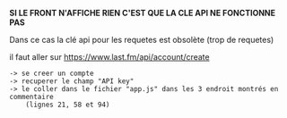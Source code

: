 **SI LE FRONT N'AFFICHE RIEN C'EST QUE LA CLE API NE FONCTIONNE PAS**

Dans ce cas la clé api pour les requetes est obsolète (trop de requetes)

il faut aller sur https://www.last.fm/api/account/create

	-> se creer un compte
	-> recuperer le champ "API key"
	-> le coller dans le fichier "app.js" dans les 3 endroit montrés en commentaire 
		(lignes 21, 58 et 94)


